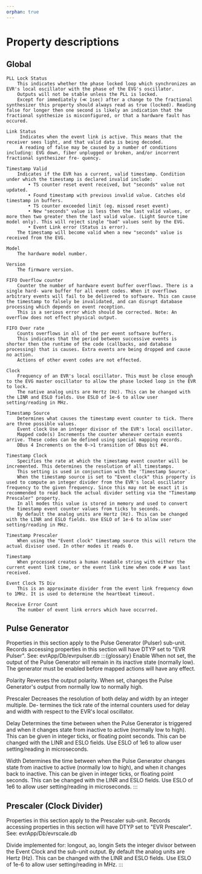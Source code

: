```yaml
---
orphan: true
---
```


# Property descriptions

## Global

```{glossary}
PLL Lock Status
    This indicates whether the phase locked loop which synchronizes an EVR's local oscillator with the phase of the EVG's oscillator. 
    Outputs will not be stable unless the PLL is locked.
    Except for immediately (≪ 1sec) after a change to the fractional synthesizer this property should always read as true (locked). Reading false for longer then one second is likely an indication that the fractional synthesize is misconfigured, or that a hardware fault has occured.

Link Status
     Indicates when the event link is active. This means that the receiver sees light, and that valid data is being decoded.
     A reading of false may be caused by a number of conditions including: EVG down, fiber unplugged or broken, and/or incorrent fractional synthesizer fre- quency.

Timestamp Valid
    Indicates if the EVR has a current, valid timestamp. Condition under which the timestamp is declared invalid include:
        • TS counter reset event received, but "seconds" value not updated.
        • Found timestamp with previous invalid value. Catches old timestamp in buffers.
        • TS counter exceeded limit (eg. missed reset event)
        • New "seconds" value is less then the last valid values, or more then two greater then the last valid value. (Light Source time model only). This will reject single "bad" values sent by the EVG.
        • Event Link error (Status is error).
    The timestamp will become valid when a new "seconds" value is received from the EVG.

Model
    The hardware model number.

Version
    The firmware version.

FIFO Overflow counter
    Counter the number of hardware event buffer overflows. There is a single hard- ware buffer for all event codes. When it overflows arbitrary events will fail to be delivered to software. This can cause the timestamp to falsely be invalidated, and can disrupt database processing which depends on event reception.
    This is a serious error which should be corrected. Note: An overflow does not effect physical output.

FIFO Over rate
    Counts overflows in all of the per event software buffers.
    This indicates that the period between successive events is shorter then the runtime of the code (callbacks, and database processing) that is causes. Extra events are being dropped and cause no action.
    Actions of other event codes are not effected.

Clock
    Frequency of an EVR's local oscillator. This must be close enough to the EVG master oscillator to allow the phase locked loop in the EVR to lock.
    The native analog units are Hertz (Hz). This can be changed with the LINR and ESLO fields. Use ESLO of 1e-6 to allow user setting/reading in MHz.

Timestamp Source
    Determines what causes the timestamp event counter to tick. There are three possible values.
    Event clock Use an integer divisor of the EVR's local oscillator.
    Mapped code(s) Increments the counter whenever certain events arrive. These codes can be defined using special mapping records.
    DBus 4 Increments on the 0->1 transition of DBus bit #4.

Timestamp Clock
    Specifies the rate at which the timestamp event counter will be incremented. This determines the resolution of all timestamps.
    This setting is used in conjunction with the 'Timestamp Source'.
    When the timestamp source is set to "Event clock" this property is used to compute an integer divider from the EVR's local oscillator frequency to the given frequency. Since this may not be exact it is recommended to read back the actual divider setting via the "Timestamp Prescaler" property.
    In all modes this value is stored in memory and used to convert the timestamp event counter values from ticks to seconds.
    By default the analog units are Hertz (Hz). This can be changed with the LINR and ESLO fields. Use ESLO of 1e-6 to allow user setting/reading in MHz.

Timestamp Prescaler
    When using the "Event clock" timestamp source this will return the actual divisor used. In other modes it reads 0.

Timestamp
    When processed creates a human readable string with either the current event link time, or the event link time when code # was last received.

Event Clock TS Div
    This is an approximate divider from the event link frequency down to 1MHz. It is used to determine the heartbeat timeout.

Receive Error Count
    The number of event link errors which have occurred.
```

## Pulse Generator

Properties in this section apply to the Pulse Generator (Pulser) sub-unit. Records accessing properties in this section will have DTYP set to "EVR Pulser". See: evrApp/Db/evrpulser.db
:::{glossary}
Enable
   When not set, the output of the Pulse Generator will remain in its inactive state (normally low). The generator must be enabled before mapped actions will have any effect.

Polarity
   Reverses the output polarity. When set, changes the Pulse Generator's output from normally low to normally high.

Prescaler
   Decreases the resolution of both delay and width by an integer multiple. De- termines the tick rate of the internal counters used for delay and width with respect to the EVR's local oscillator.

Delay
   Determines the time between when the Pulse Generator is triggered and when it changes state from inactive to active (normally low to high).
   This can be given in integer ticks, or floating point seconds. This can be changed with the LINR and ESLO fields. Use ESLO of 1e6 to allow user setting/reading in microseconds.

Width
   Determines the time between when the Pulse Generator changes state from inactive to active (normally low to high), and when it changes back to inactive.
   This can be given in integer ticks, or floating point seconds. This can be changed with the LINR and ESLO fields. Use ESLO of 1e6 to allow user setting/reading in microseconds.
:::

## Prescaler (Clock Divider)
Properties in this section apply to the Prescaler sub-unit.
Records accessing properties in this section will have DTYP set to "EVR Prescaler". See: evrApp/Db/evrscale.db

Divide
implemented for: longout, ao, longin
Sets the integer divisor between the Event Clock and the sub-unit output.
By default the analog units are Hertz (Hz). This can be changed with the LINR and ESLO fields. Use ESLO of 1e-6 to allow user setting/reading in MHz.
:::